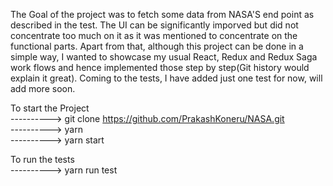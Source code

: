 The Goal of the project was to fetch some data from NASA'S end point as described in the test. The UI can be significantly imporved but did not concentrate too much on it as it was mentioned to concentrate on the functional parts. Apart from that, although this project can be done in a simple way, I wanted to showcase my usual React, Redux and Redux Saga work flows and hence implemented those step by step(Git history would explain it great). Coming to the tests, I have added just one test for now, will add more soon.

To start the Project   
----------> git clone https://github.com/PrakashKoneru/NASA.git  
----------> yarn  
----------> yarn start  
  
To run the tests  
----------> yarn run test  
